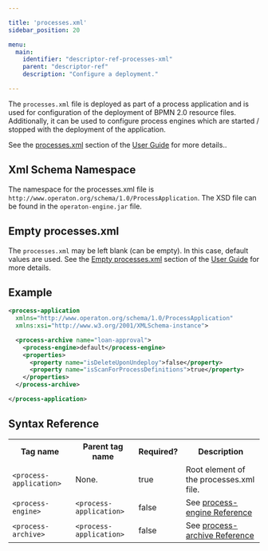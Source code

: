 ```yaml
---

title: 'processes.xml'
sidebar_position: 20

menu:
  main:
    identifier: "descriptor-ref-processes-xml"
    parent: "descriptor-ref"
    description: "Configure a deployment."

---
```



The `processes.xml` file is deployed as part of a process application and is used for configuration of the deployment of BPMN 2.0 resource files. Additionally, it can be used to configure process engines which are started / stopped with the deployment of the application.

See the [processes.xml](../../user-guide/process-applications/the-processes-xml-deployment-descriptor.md) section of the <a href="../../user-guide">User Guide</a> for more details..


## Xml Schema Namespace

The namespace for the processes.xml file is `http://www.operaton.org/schema/1.0/ProcessApplication`. The XSD file can be found in the `operaton-engine.jar` file.


## Empty processes.xml

The `processes.xml` may be left blank (can be empty). In this case, default values are used. See the [Empty processes.xml](../../user-guide/process-applications/the-processes-xml-deployment-descriptor.md#empty-processesxml) section of the [User Guide](../../user-guide/index.md) for more details.


## Example

```xml
<process-application
  xmlns="http://www.operaton.org/schema/1.0/ProcessApplication"
  xmlns:xsi="http://www.w3.org/2001/XMLSchema-instance">

  <process-archive name="loan-approval">
    <process-engine>default</process-engine>
    <properties>
      <property name="isDeleteUponUndeploy">false</property>
      <property name="isScanForProcessDefinitions">true</property>
    </properties>
  </process-archive>

</process-application>
```


## Syntax Reference

<table class="table table-striped">
  <tr>
    <th>Tag name</th>
    <th>Parent tag name</th>
    <th>Required?</th>
    <th>Description</th>
  </tr>
  <tr>
    <td><code>&lt;process-application&gt;</code></td>
    <td>None.</td>
    <td>true</td>
    <td>Root element of the processes.xml file.</td>
  </tr>
  <tr>
    <td><code>&lt;process-engine&gt;</code></td>
    <td><code>&lt;process-application&gt;</code></td>
    <td>false</td>
    <td>See <a href="../reference/deployment-descriptors/tags/process-engine.md">process-engine Reference</a></td>
  </tr>
    <tr>
    <td><code>&lt;process-archive&gt;</code></td>
    <td><code>&lt;process-application&gt;</code></td>
    <td>false</td>
    <td>See <a href="../reference/deployment-descriptors/tags/process-archive.md">process-archive Reference</a></td>
  </tr>
</table>
